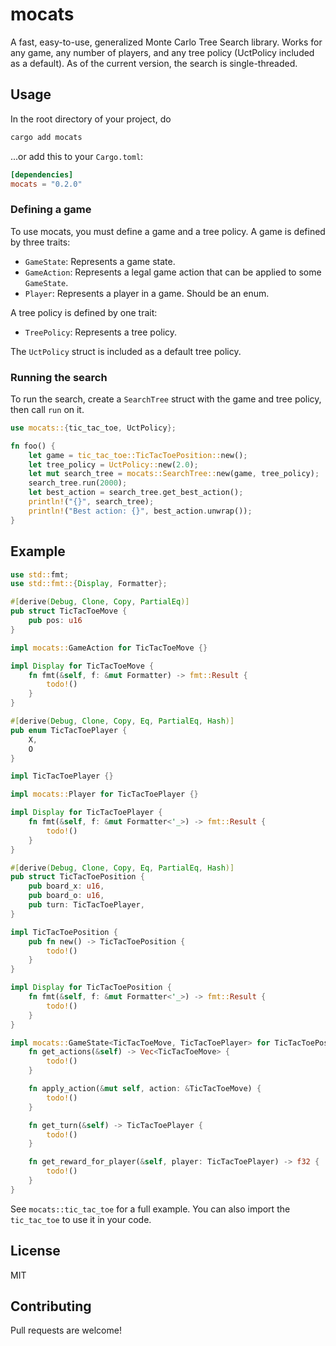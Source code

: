 <!-- cargo-rdme start -->

# mocats

A fast, easy-to-use, generalized Monte Carlo Tree Search library.
Works for any game, any number of players, and any tree policy (UctPolicy included as a default).
As of the current version, the search is single-threaded.

## Usage

In the root directory of your project, do

```bash
cargo add mocats
```

...or add this to your `Cargo.toml`:

```toml
[dependencies]
mocats = "0.2.0"
```

### Defining a game

To use mocats, you must define a game and a tree policy. A game is defined by three traits:

- `GameState`: Represents a game state.
- `GameAction`: Represents a legal game action that can be applied to some `GameState`.
- `Player`: Represents a player in a game. Should be an enum.

A tree policy is defined by one trait:

- `TreePolicy`: Represents a tree policy.

The `UctPolicy` struct is included as a default tree policy.

### Running the search

To run the search, create a `SearchTree` struct with the game and tree policy, then call `run` on it.

```rust
use mocats::{tic_tac_toe, UctPolicy};

fn foo() {
    let game = tic_tac_toe::TicTacToePosition::new();
    let tree_policy = UctPolicy::new(2.0);
    let mut search_tree = mocats::SearchTree::new(game, tree_policy);
    search_tree.run(2000);
    let best_action = search_tree.get_best_action();
    println!("{}", search_tree);
    println!("Best action: {}", best_action.unwrap());
}
```

## Example

```rust
use std::fmt;
use std::fmt::{Display, Formatter};

#[derive(Debug, Clone, Copy, PartialEq)]
pub struct TicTacToeMove {
    pub pos: u16
}

impl mocats::GameAction for TicTacToeMove {}

impl Display for TicTacToeMove {
    fn fmt(&self, f: &mut Formatter) -> fmt::Result {
        todo!()
    }
}

#[derive(Debug, Clone, Copy, Eq, PartialEq, Hash)]
pub enum TicTacToePlayer {
    X,
    O
}

impl TicTacToePlayer {}

impl mocats::Player for TicTacToePlayer {}

impl Display for TicTacToePlayer {
    fn fmt(&self, f: &mut Formatter<'_>) -> fmt::Result {
        todo!()
    }
}

#[derive(Debug, Clone, Copy, Eq, PartialEq, Hash)]
pub struct TicTacToePosition {
    pub board_x: u16,
    pub board_o: u16,
    pub turn: TicTacToePlayer,
}

impl TicTacToePosition {
    pub fn new() -> TicTacToePosition {
        todo!()
    }
}

impl Display for TicTacToePosition {
    fn fmt(&self, f: &mut Formatter<'_>) -> fmt::Result {
        todo!()
    }
}

impl mocats::GameState<TicTacToeMove, TicTacToePlayer> for TicTacToePosition {
    fn get_actions(&self) -> Vec<TicTacToeMove> {
        todo!()
    }

    fn apply_action(&mut self, action: &TicTacToeMove) {
        todo!()
    }

    fn get_turn(&self) -> TicTacToePlayer {
        todo!()
    }

    fn get_reward_for_player(&self, player: TicTacToePlayer) -> f32 {
        todo!()
    }
}
```

See `mocats::tic_tac_toe` for a full example.
You can also import the `tic_tac_toe` to use it in your code.

## License

MIT

## Contributing

Pull requests are welcome!

<!-- cargo-rdme end -->
